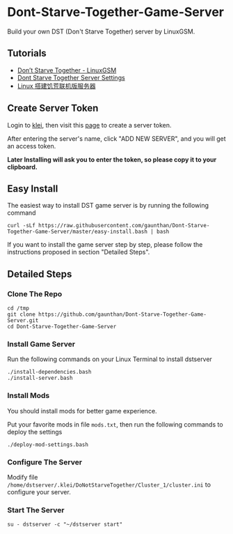 # Dont-Starve-Together-Game-Server
Build your own DST (Don't Starve Together) server by LinuxGSM.

## Tutorials

- [Don’t Starve Together - LinuxGSM](https://linuxgsm.com/lgsm/dstserver/)
- [Dont Starve Together Server Settings](https://docs.linuxgsm.com/game-servers/dont-starve-together)
- [Linux 搭建饥荒联机版服务器](https://www.jianshu.com/p/75cc3cfaf117)

## Create Server Token
Login to [klei](http://kleientertainment.com), then visit this [page](https://accounts.klei.com/account/game/servers?game=DontStarveTogether) to create a server token.

After entering the server's name, click "ADD NEW SERVER", and you will get an access token.

**Later Installing will ask you to enter the token, so please copy it to your clipboard.**

## Easy Install
The easiest way to install DST game server is by running the following command

```shell
curl -sLf https://raw.githubusercontent.com/gaunthan/Dont-Starve-Together-Game-Server/master/easy-install.bash | bash 
```

If you want to install the game server step by step, please follow the instructions proposed in section "Detailed Steps".

## Detailed Steps
### Clone The Repo

```shell
cd /tmp
git clone https://github.com/gaunthan/Dont-Starve-Together-Game-Server.git
cd Dont-Starve-Together-Game-Server
```

### Install Game Server
Run the following commands on your Linux Terminal to install dstserver

```shell
./install-dependencies.bash
./install-server.bash
```

### Install Mods
You should install mods for better game experience.

Put your favorite mods in file `mods.txt`, then run the following commands to deploy the settings

```shell
./deploy-mod-settings.bash
```

### Configure The Server
Modify file `/home/dstserver/.klei/DoNotStarveTogether/Cluster_1/cluster.ini` to configure your server.

### Start The Server

```shell
su - dstserver -c "~/dstserver start"
```
